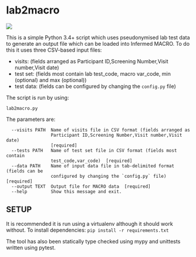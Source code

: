 # lab2macro
![](https://github.com/rcfgroup/ilab2macro/workflows/main/badge.svg)

This is a simple Python 3.4+ script which uses pseudonymised lab test data to generate an output file which can be loaded into Infermed MACRO. To do this it uses three CSV-based input files:

- visits: (fields arranged as Participant ID,Screening Number,Visit number,Visit date)
- test set: (fields most contain lab test_code, macro var_code, min (optional) and max (optional))
- test data: (fields can be configured by changing the `config.py` file)

The script is run by using:

`lab2macro.py`

The parameters are:
```
  --visits PATH  Name of visits file in CSV format (fields arranged as
                 Participant ID,Screening Number,Visit number,Visit date)
                 [required]
  --tests PATH   Name of test set file in CSV format (fields most contain
                 test_code,var_code)  [required]
  --data PATH    Name of input data file in tab-delimited format (fields can be
                 configured by changing the `config.py` file)  [required]
  --output TEXT  Output file for MACRO data  [required]
  --help         Show this message and exit.
```

## SETUP

It is recommended it is run using a virtualenv although it should work without.
To install dependencies:
`pip install -r requirements.txt`

The tool has also been statically type checked using mypy and unittests written using pytest.
